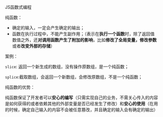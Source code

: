 JS函数式编程

纯函数：

- 确定的输入，一定会产生确定的输出；
- 函数在执行过程中，不能产生副作用；（表示在**执行一个函数**时，除了返回值数值之外，还**对调用函数产生了附加的影响**，比如**修改了全局变量，修改参数**或者**改变外部的存储**）

案例：

`slice`: 返回一个新生成的数组，没有操作原数组，是一个纯函数；

`splice`:截取数组，会返回一个新数组，会修改原数组，不是一个纯函数；

纯函数的优势：

纯函数保证了开发者可以**安心的编写**（只需实现自己的业务，不需关心传入的内容是如何获得的或者依赖其他的外部变量是否已经发生了修改）和**安心的使用**（在用的时候，确定自己输入的内容不会被任意篡改，并且确定的输入会有确定的输出）

